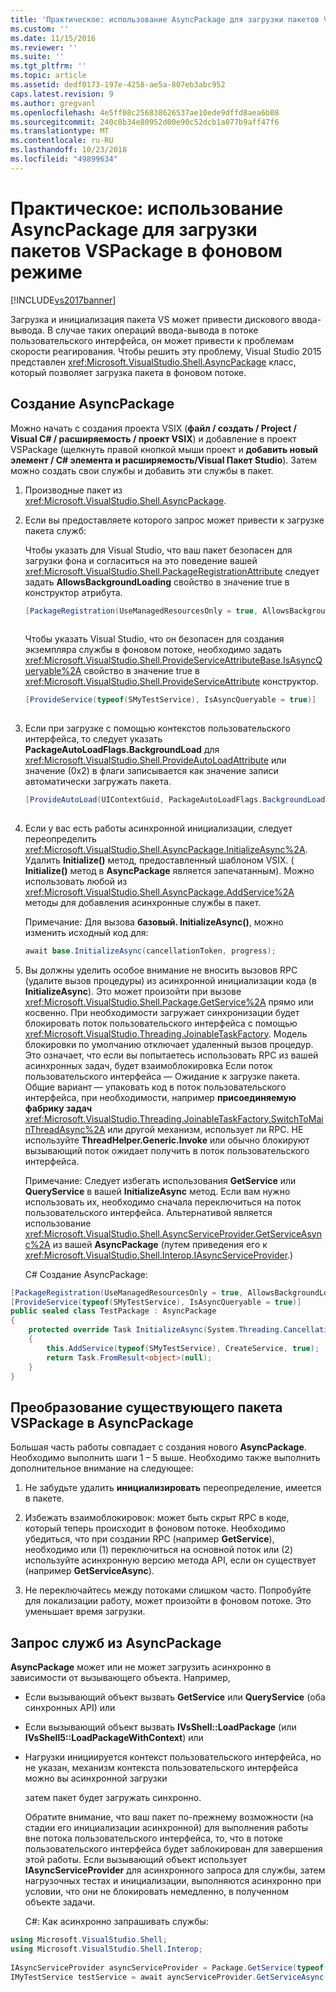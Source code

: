 ```yaml
---
title: 'Практическое: использование AsyncPackage для загрузки пакетов VSPackage в фоновом режиме | Документация Майкрософт'
ms.custom: ''
ms.date: 11/15/2016
ms.reviewer: ''
ms.suite: ''
ms.tgt_pltfrm: ''
ms.topic: article
ms.assetid: dedf0173-197e-4258-ae5a-807eb3abc952
caps.latest.revision: 9
ms.author: gregvanl
ms.openlocfilehash: 4e5ff08c256838626537ae10ede9dffd8aea6b08
ms.sourcegitcommit: 240c8b34e80952d00e90c52dcb1a077b9aff47f6
ms.translationtype: MT
ms.contentlocale: ru-RU
ms.lasthandoff: 10/23/2018
ms.locfileid: "49899634"
---
```

# <a name="how-to-use-asyncpackage-to-load-vspackages-in-the-background"></a>Практическое: использование AsyncPackage для загрузки пакетов VSPackage в фоновом режиме
[!INCLUDE[vs2017banner](../includes/vs2017banner.md)]

Загрузка и инициализация пакета VS может привести дискового ввода-вывода. В случае таких операций ввода-вывода в потоке пользовательского интерфейса, он может привести к проблемам скорости реагирования. Чтобы решить эту проблему, Visual Studio 2015 представлен <xref:Microsoft.VisualStudio.Shell.AsyncPackage> класс, который позволяет загрузка пакета в фоновом потоке.  
  
## <a name="creating-an-asyncpackage"></a>Создание AsyncPackage  
 Можно начать с создания проекта VSIX (**файл / создать / Project / Visual C# / расширяемость / проект VSIX**) и добавление в проект VSPackage (щелкнуть правой кнопкой мыши проект и **добавить новый элемент / C# элемента и расширяемость/Visual Пакет Studio**). Затем можно создать свои службы и добавить эти службы в пакет.  
  
1. Производные пакет из <xref:Microsoft.VisualStudio.Shell.AsyncPackage>.  
  
2. Если вы предоставляете которого запрос может привести к загрузке пакета служб:  
  
    Чтобы указать для Visual Studio, что ваш пакет безопасен для загрузки фона и согласиться на это поведение вашей <xref:Microsoft.VisualStudio.Shell.PackageRegistrationAttribute> следует задать **AllowsBackgroundLoading** свойство в значение true в конструктор атрибута.  
  
   ```csharp  
   [PackageRegistration(UseManagedResourcesOnly = true, AllowsBackgroundLoading = true)]  
  
   ```  
  
    Чтобы указать Visual Studio, что он безопасен для создания экземпляра службы в фоновом потоке, необходимо задать <xref:Microsoft.VisualStudio.Shell.ProvideServiceAttributeBase.IsAsyncQueryable%2A> свойство в значение true в <xref:Microsoft.VisualStudio.Shell.ProvideServiceAttribute> конструктор.  
  
   ```csharp  
   [ProvideService(typeof(SMyTestService), IsAsyncQueryable = true)]  
  
   ```  
  
3. Если при загрузке с помощью контекстов пользовательского интерфейса, то следует указать **PackageAutoLoadFlags.BackgroundLoad** для <xref:Microsoft.VisualStudio.Shell.ProvideAutoLoadAttribute> или значение (0x2) в флаги записывается как значение записи автоматически загружать пакета.  
  
   ```csharp  
   [ProvideAutoLoad(UIContextGuid, PackageAutoLoadFlags.BackgroundLoad)]  
  
   ```  
  
4. Если у вас есть работы асинхронной инициализации, следует переопределить <xref:Microsoft.VisualStudio.Shell.AsyncPackage.InitializeAsync%2A>. Удалить **Initialize()** метод, предоставленный шаблоном VSIX. ( **Initialize()** метод в **AsyncPackage** является запечатанным). Можно использовать любой из <xref:Microsoft.VisualStudio.Shell.AsyncPackage.AddService%2A> методы для добавления асинхронные службы в пакет.  
  
    Примечание: Для вызова **базовый. InitializeAsync()**, можно изменить исходный код для:  
  
   ```csharp  
   await base.InitializeAsync(cancellationToken, progress);  
   ```  
  
5. Вы должны уделить особое внимание не вносить вызовов RPC (удалите вызов процедуры) из асинхронной инициализации кода (в **InitializeAsync**). Это может произойти при вызове <xref:Microsoft.VisualStudio.Shell.Package.GetService%2A> прямо или косвенно.  При необходимости загружает синхронизации будет блокировать поток пользовательского интерфейса с помощью <xref:Microsoft.VisualStudio.Threading.JoinableTaskFactory>. Модель блокировки по умолчанию отключает удаленный вызов процедур. Это означает, что если вы попытаетесь использовать RPC из вашей асинхронных задач, будет взаимоблокировка Если поток пользовательского интерфейса — Ожидание к загрузке пакета. Общие вариант — упаковать код в поток пользовательского интерфейса, при необходимости, например **присоединяемую фабрику задач** <xref:Microsoft.VisualStudio.Threading.JoinableTaskFactory.SwitchToMainThreadAsync%2A> или другой механизм, использует ли RPC.  НЕ используйте **ThreadHelper.Generic.Invoke** или обычно блокируют вызывающий поток ожидает получить в поток пользовательского интерфейса.  
  
    Примечание: Следует избегать использования **GetService** или **QueryService** в вашей **InitializeAsync** метод. Если вам нужно использовать их, необходимо сначала переключиться на поток пользовательского интерфейса. Альтернативой является использование <xref:Microsoft.VisualStudio.Shell.AsyncServiceProvider.GetServiceAsync%2A> из вашей **AsyncPackage** (путем приведения его к <xref:Microsoft.VisualStudio.Shell.Interop.IAsyncServiceProvider>.)  
  
   C# Создание AsyncPackage:  
  
```csharp  
[PackageRegistration(UseManagedResourcesOnly = true, AllowsBackgroundLoading = true)]       
[ProvideService(typeof(SMyTestService), IsAsyncQueryable = true)]   
public sealed class TestPackage : AsyncPackage   
{   
    protected override Task InitializeAsync(System.Threading.CancellationToken cancellationToken, IProgress<ServiceProgressData> progress)   
    {               
        this.AddService(typeof(SMyTestService), CreateService, true);   
        return Task.FromResult<object>(null);   
    }   
}  
```  
  
## <a name="convert-an-existing-vspackage-to-asyncpackage"></a>Преобразование существующего пакета VSPackage в AsyncPackage  
 Большая часть работы совпадает с создания нового **AsyncPackage**. Необходимо выполнить шаги 1 – 5 выше. Необходимо также выполнить дополнительное внимание на следующее:  
  
1.  Не забудьте удалить **инициализировать** переопределение, имеется в пакете.  
  
2.  Избежать взаимоблокировок: может быть скрыт RPC в коде, который теперь происходит в фоновом потоке. Необходимо убедиться, что при создании RPC (например **GetService**), необходимо или (1) переключиться на основной поток или (2) используйте асинхронную версию метода API, если он существует (например **GetServiceAsync**).  
  
3.  Не переключайтесь между потоками слишком часто. Попробуйте для локализации работу, может произойти в фоновом потоке. Это уменьшает время загрузки.  
  
## <a name="querying-services-from-asyncpackage"></a>Запрос служб из AsyncPackage  
 **AsyncPackage** может или не может загрузить асинхронно в зависимости от вызывающего объекта. Например,  
  
- Если вызывающий объект вызвать **GetService** или **QueryService** (оба синхронных API) или  
  
- Если вызывающий объект вызвать **IVsShell::LoadPackage** (или **IVsShell5::LoadPackageWithContext**) или  
  
- Нагрузки инициируется контекст пользовательского интерфейса, но не указан, механизм контекста пользовательского интерфейса можно вы асинхронной загрузки  
  
  затем пакет будет загружать синхронно.  
  
  Обратите внимание, что ваш пакет по-прежнему возможности (на стадии его инициализации асинхронной) для выполнения работы вне потока пользовательского интерфейса, то, что в потоке пользовательского интерфейса будет заблокирован для завершения этой работы. Если вызывающий объект использует **IAsyncServiceProvider** для асинхронного запроса для службы, затем нагрузочных тестах и инициализации, выполняются асинхронно при условии, что они не блокировать немедленно, в полученном объекте задачи.  
  
  C#: Как асинхронно запрашивать службы:  
  
```csharp  
using Microsoft.VisualStudio.Shell;   
using Microsoft.VisualStudio.Shell.Interop;   
  
IAsyncServiceProvider asyncServiceProvider = Package.GetService(typeof(SAsyncServiceProvider)) as IAsyncServiceProvider;   
IMyTestService testService = await ayncServiceProvider.GetServiceAsync(typeof(SMyTestService)) as IMyTestService;  
```

